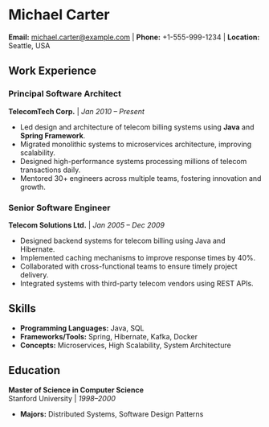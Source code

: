 # **Michael Carter**
**Email:** michael.carter@example.com | **Phone:** +1-555-999-1234 | **Location:** Seattle, USA  

## **Work Experience**

### **Principal Software Architect**  
**TelecomTech Corp.** | *Jan 2010 – Present*  
- Led design and architecture of telecom billing systems using **Java** and **Spring Framework**.  
- Migrated monolithic systems to microservices architecture, improving scalability.  
- Designed high-performance systems processing millions of telecom transactions daily.  
- Mentored 30+ engineers across multiple teams, fostering innovation and growth.  

### **Senior Software Engineer**  
**Telecom Solutions Ltd.** | *Jan 2005 – Dec 2009*  
- Designed backend systems for telecom billing using Java and Hibernate.  
- Implemented caching mechanisms to improve response times by 40%.  
- Collaborated with cross-functional teams to ensure timely project delivery.  
- Integrated systems with third-party telecom vendors using REST APIs.  

## **Skills**  
- **Programming Languages:** Java, SQL  
- **Frameworks/Tools:** Spring, Hibernate, Kafka, Docker  
- **Concepts:** Microservices, High Scalability, System Architecture  

## **Education**  
**Master of Science in Computer Science**  
Stanford University | *1998–2000*  
- **Majors:** Distributed Systems, Software Design Patterns  
